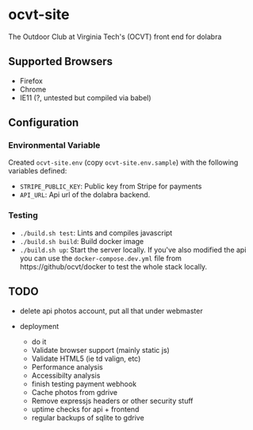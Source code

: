 # ocvt-site

The Outdoor Club at Virginia Tech's (OCVT) front end for dolabra

## Supported Browsers

* Firefox
* Chrome
* IE11 (?, untested but compiled via babel)


## Configuration

### Environmental Variable

Created `ocvt-site.env` (copy `ocvt-site.env.sample`) with the following variables defined:
* `STRIPE_PUBLIC_KEY`: Public key from Stripe for payments
* `API_URL`: Api url of the dolabra backend.

### Testing

* `./build.sh test`: Lints and compiles javascript
* `./build.sh build`: Build docker image
* `./build.sh up`: Start the server locally. If you've also modified the api you can use the `docker-compose.dev.yml` file from https://github/ocvt/docker to test the whole stack locally.

## TODO

* delete api photos account, put all that under webmaster

* deployment
  * do it
  * Validate browser support (mainly static js)
  * Validate HTML5 (ie td valign, etc)
  * Performance analysis
  * Accessibilty analysis
  * finish testing payment webhook
  * Cache photos from gdrive
  * Remove expressjs headers or other security stuff
  * uptime checks for api + frontend
  * regular backups of sqlite to gdrive
